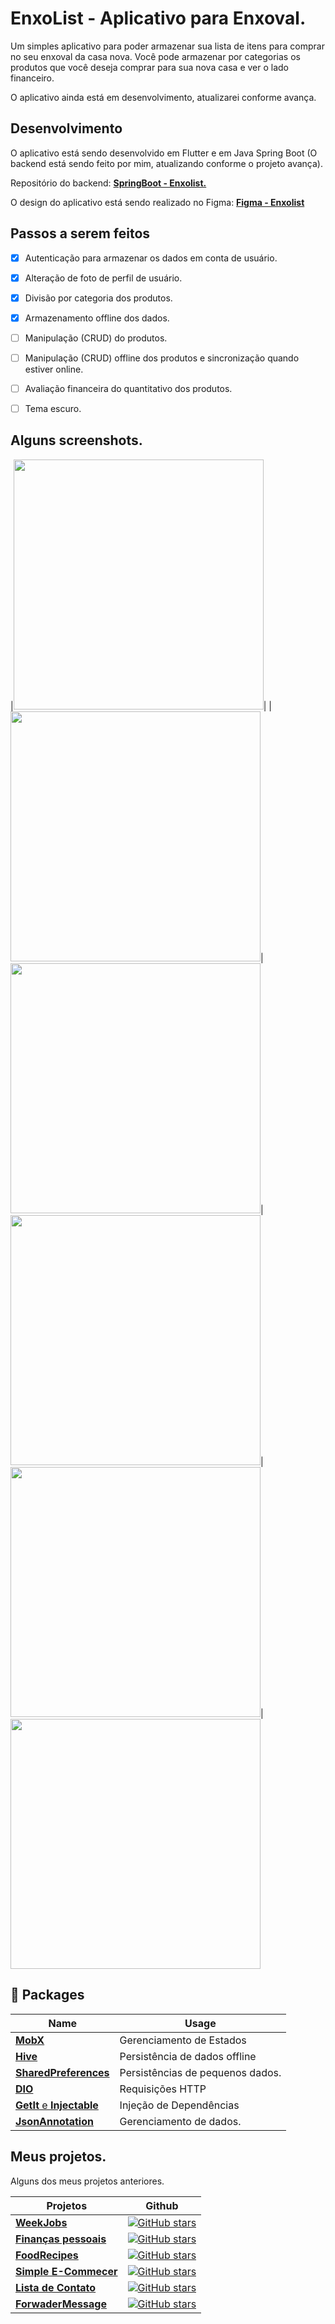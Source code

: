 # EnxoList - Aplicativo para Enxoval.

Um simples aplicativo para poder armazenar sua lista de itens para comprar no seu enxoval da casa nova. Você pode armazenar por categorias os produtos que você deseja comprar para sua nova casa e ver o lado financeiro.

O aplicativo ainda está em desenvolvimento, atualizarei conforme avança.


## Desenvolvimento

O aplicativo está sendo desenvolvido em Flutter e em Java Spring Boot (O backend está sendo feito por mim, atualizando conforme o projeto avança).

Repositório do backend: [**SpringBoot - Enxolist.**](https://github.com/lithoykai/springboot-Enxolist)

O design do aplicativo está sendo realizado no Figma: [**Figma - Enxolist**](https://www.figma.com/file/rmPLZYfURBBruItG4DqYdM/EnxoList?type=design&node-id=0%3A1&mode=design&t=GZ1Xwbh3tDPnkhRs-1)


## Passos a serem feitos

 - [x] Autenticação para armazenar os dados em conta de usuário.
 - [x] Alteração de foto de perfil de usuário.
 - [x] Divisão por categoria dos produtos.
 - [x] Armazenamento offline dos dados.
 - [ ] Manipulação (CRUD) do produtos.
 - [ ] Manipulação (CRUD) offline dos produtos e sincronização quando estiver online. 
 - [ ] Avaliação financeira do quantitativo dos produtos.
 - [ ] Tema escuro.


## Alguns screenshots.


|<img src="assets/imgs/github/a1.png" width="400">| |<img src="assets/imgs/github/a2.png" width="400">|<img src="assets/imgs/github/a3.png" width="400">|<img src="assets/imgs/github/a4.png" width="400">|<img src="assets/imgs/github/a5.png" width="400">|<img src="assets/imgs/github/a6.png" width="400">

## 🔌 Packages 

| Name                                                                   | Usage                                         |
| ---------------------------------------------------------------------- | --------------------------------------------- |
| [**MobX**](https://pub.dev/packages/mobx)              | Gerenciamento de Estados                              |
| [**Hive**](https://pub.dev/packages/hive)                        | Persistência de dados offline |
| [**SharedPreferences**](https://pub.dev/packages/xml2json)                      | Persistências de pequenos dados.                           |
| [**DIO**](https://pub.dev/packages/dio)                                | Requisições HTTP               |
| [**GetIt** e **Injectable**](https://pub.dev/packages/get_it) | Injeção de Dependências         |
| [**JsonAnnotation**](https://pub.dev/packages/json_annotation) | Gerenciamento de dados.         |




## Meus projetos.

Alguns dos meus projetos anteriores.

| Projetos                                                                   | Github                                         |
| ---------------------------------------------------------------------- | --------------------------------------------- |
|[**WeekJobs**](https://github.com/lithoykai/orderService_Flutter)          |[![GitHub stars](https://img.shields.io/github/stars/lithoykai/orderService_Flutter?style=social)](https://github.com/login?return_to=/lithoykai/orderService_Flutter)
|[**Finanças pessoais**](https://github.com/lithoykai/personal_expense)|[![GitHub stars](https://img.shields.io/github/stars/lithoykai/personal_expense?style=social)](https://github.com/login?return_to=/lithoykai/personal_expense)            
|[**FoodRecipes**](https://github.com/lithoykai/food_recipes_app)          |[![GitHub stars](https://img.shields.io/github/stars/lithoykai/food_recipes_app?style=social)](https://github.com/login?return_to=/lithoykai/food_recipes_app)
|[**Simple E-Commecer**](https://github.com/lithoykai/shop_app_Flutter)          |[![GitHub stars](https://img.shields.io/github/stars/lithoykai/shop_app_Flutter?style=social)](https://github.com/login?return_to=/lithoykai/shop_app_Flutter)
|[**Lista de Contato**](https://github.com/lithoykai/contactList_app)          |[![GitHub stars](https://img.shields.io/github/stars/lithoykai/contactList_app?style=social)](https://github.com/login?return_to=/lithoykai/contactList_app)
|[**ForwaderMessage**](https://github.com/lithoykai/TelegramForwarder-Python)          |[![GitHub stars](https://img.shields.io/github/stars/lithoykai/TelegramForwarder-Python?style=social)](https://github.com/login?return_to=/lithoykai/TelegramForwarder-Python)




